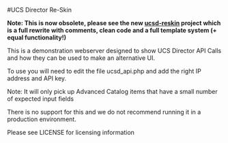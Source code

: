 #UCS Director Re-Skin
  
**Note: This is now obsolete, please see the new [ucsd-reskin](https://github.com/CiscoUKIDCDev/ucsd-reskin) project which is a full rewrite with comments, clean code and a full template system (+ equal functionality!)**

This is a demonstration webserver designed to show UCS Director API Calls and how they can be used to make an alternative UI.
  
To use you will need to edit the file ucsd_api.php and add the right IP address and API key.
  
Note: It will only pick up Advanced Catalog items that have a small number of expected input fields
  
There is no support for this and we do not recommend running it in a production environment.
  
Please see LICENSE for licensing information
